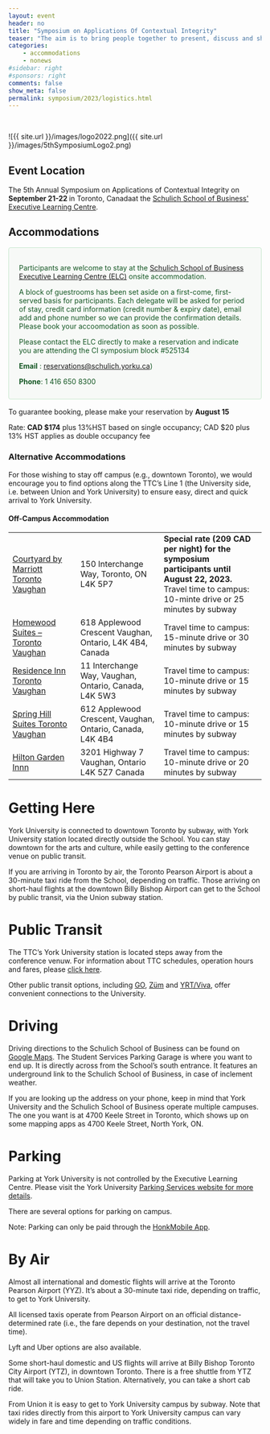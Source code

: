 ```yaml
---
layout: event
header: no
title: "Symposium on Applications Of Contextual Integrity"
teaser: "The aim is to bring people together to present, discuss and share ideas based on ongoing and completed projects drawing on CI as their underlying conception of privacy."
categories:
    - accommodations
    - nonews
#sidebar: right
#sponsors: right
comments: false
show_meta: false
permalink: symposium/2023/logistics.html
---
```

<br/>
<style>
.alert{
    position:relative;
    padding:.75rem 1.25rem;
    margin-bottom:1rem;
    border:1px solid transparent;
    border-radius:.25rem
}
.alert-heading{
    color:inherit
}
.alert-link{
    font-weight:700
}
.alert-success {
    color: #155724;
    background-color: #f7f9f7;
    border-color: #c3e6cb;
}

.alert-success hr {
    border-top-color: #b1dfbb
}

.alert-success .alert-link {
    color: #0b2e13
}
.alert-warning{
    color:#856404;
    background-color:#e6e6e6;
    border-color:#ffeeba
}
.alert-warning hr{
    border-top-color:#ffe8a1
}
.alert-warning .alert-link{
    color:#533f03
}

</style>

![{{ site.url }}/images/logo2022.png]({{ site.url }}/images/5thSymposiumLogo2.png)

## Event Location

<!-- This year 5th CI Symposium will be held in at Cornell Tech, the Digital Life Initiative (DLI) on Roosevelt Island in New York City. -->

The  5th Annual Symposium on Applications of Contextual Integrity on <b>September 21-22 </b> in Toronto, Canadaat the [Schulich School of Business' Executive Learning Centre](https://execed.schulich.yorku.ca/about-us/contact-locations/schulich-executive-learning-centre/).
 

## Accommodations

<div class="alert alert-success" role="alert">
<h4 class="alert-heading"></h4>
  <p>
Participants are welcome to stay at the <a href src='http://www.acc-schulichexecutiveconferencecentre.com/rooms.html'>Schulich School of Business Executive Learning Centre (ELC)</a> onsite accommodation. 
</p>
<p>
A block of guestrooms has been set aside on a first-come, first-served basis for participants. Each delegate will be asked for period of stay, credit card information (credit number & expiry date), email add and phone number so we can provide the confirmation details. Please book your accoomodation as soon as possible.
</p>
<p>
Please contact the ELC directly to make a reservation and indicate you are attending the CI symposium block #525134
 </p>
 <p>
 <b>Email</b> : <a href src='mailto:reservations@schulich.yorku.ca?subject=CI Symposium room reservation, block #525134'>reservations@schulich.yorku.ca</a>)
 </p>
<p>
<b>Phone</b>: 1 416 650 8300
</p>
</div>

To guarantee booking, please make your reservation by **August 15**

 
Rate: **CAD $174** plus 13%HST based on single occupancy; CAD $20 plus 13% HST applies as double occupancy fee





### Alternative Accommodations

For those wishing to stay off campus (e.g., downtown Toronto), we would encourage you to find options along the TTC’s Line 1 (the University side, i.e. between Union and York University) to ensure easy, direct and quick arrival to York University.

####  Off-Campus Accommodation

<table>
    <tr>
<td><a href src="https://www.marriott.com/events/start.mi?id=1690988666707&key=GRP">Courtyard by Marriott Toronto Vaughan</a></td>
<td>150 Interchange Way, Toronto, ON L4K 5P7</td>
<td> <b>Special rate (209 CAD per night) for the symposium participants until August 22, 2023.</b><br/> Travel time to campus: 10-minte drive or 25 minutes by subway</td>
</tr>

<tr>
<td><a href src="https://www.hilton.com/en/hotels/yyzvghw-homewood-suites-toronto-vaughan/">Homewood Suites – Toronto Vaughan</a></td>
<td>618 Applewood Crescent  Vaughan, Ontario, L4K 4B4, Canada</td>
<td>Travel time to campus: 15-minute drive or 30 minutes by subway </td>
</tr>

<tr>
<td><a href src="https://www.marriott.com/en-us/hotels/yyztv-residence-inn-toronto-vaughan/overview/?scid=f2ae0541-1279-4f24-b197-a979c79310b0">Residence Inn Toronto Vaughan</a></td>
<td>11 Interchange Way, Vaughan, Ontario, Canada, L4K 5W3</td>
<td> Travel time to campus: 10-minute drive or 15 minutes by subway </td>
</tr>


<tr>
<td><a href src="https://www.marriott.com/en-us/hotels/yyzsv-springhill-suites-toronto-vaughan/overview/?scid=f2ae0541-1279-4f24-b197-a979c79310b0">Spring Hill Suites Toronto Vaughan</a></td>
<td>612 Applewood Crescent, Vaughan, Ontario, Canada, L4K 4B4</td>
<td> Travel time to campus: 10-minute drive or 15 minutes by subway </td>
</tr>

<tr>
<td><a href src="https://www.hilton.com/en/hotels/yyzvagi-hilton-garden-inn-toronto-vaughan/">Hilton Garden Innn</a></td>
<td>3201 Highway 7 Vaughan, Ontario L4K 5Z7 Canada</td>
<td> Travel time to campus: 10-minute drive or 20 minutes by subway</td>
</tr>


</table>



# Getting Here

York University  is connected to downtown Toronto by subway, with York University station located directly outside the School. You can stay downtown for the arts and culture, while easily getting to the conference venue on public transit.

If you are arriving in Toronto by air, the Toronto Pearson Airport is about a 30-minute taxi ride from the School, depending on traffic. Those arriving on short-haul flights at the downtown Billy Bishop Airport can get to the School by public transit, via the Union subway station.

# Public Transit

The TTC’s York University station is located steps away from the conference venuw. For information about TTC schedules, operation hours and fares, please [click here](https://www.ttc.ca/routes-and-schedules).

Other public transit options, including [GO](http://www.gotransit.com/timetables/en/schedules/full_schedules.aspx), [Züm](http://www.bramptontransit.com/) and [YRT/Viva](https://www.yrt.ca/en/index.aspx), offer convenient connections to the University.

# Driving

Driving directions to the Schulich School of Business can be found on [Google Maps](https://www.google.com/maps/place/Schulich+School+of+Business/@43.773227,-79.500451,17z/data=!3m1!4b1!4m5!3m4!1s0x0:0x73bd37868cba036d!8m2!3d43.7732267!4d-79.4982572). The Student Services Parking Garage is where you want to end up. It is directly across from the School’s south entrance. It features an underground link to the Schulich School of Business, in case of inclement weather.

If you are looking up the address on your phone, keep in mind that York University and the Schulich School of Business operate multiple campuses. The one you want is at 4700 Keele Street in Toronto, which shows up on some mapping apps as 4700 Keele Street, North York, ON.

# Parking

Parking at York University is not controlled by the Executive Learning Centre. Please visit the York University [Parking Services website for more details](https://www.yorku.ca/parking/).

There are several options for parking on campus. 

Note: Parking can only be paid through the [HonkMobile App](https://www.yorku.ca/parking/honk-mobile-app/).

# By Air

Almost all international and domestic flights will arrive at the Toronto Pearson Airport (YYZ). It’s about a 30-minute taxi ride, depending on traffic, to get to York University. 

All licensed taxis operate from Pearson Airport on an official distance-determined rate (i.e., the fare depends on your destination, not the travel time).

Lyft and Uber options are also available. 

Some short-haul domestic and US flights will arrive at Billy Bishop Toronto City Airport (YTZ), in downtown Toronto. There is a free shuttle from YTZ that will take you to Union Station. Alternatively, you can take a short cab ride. 

From Union it is easy to get to York University campus by subway. Note that taxi rides directly from this airport to York University campus can vary widely in fare and time depending on traffic conditions.

